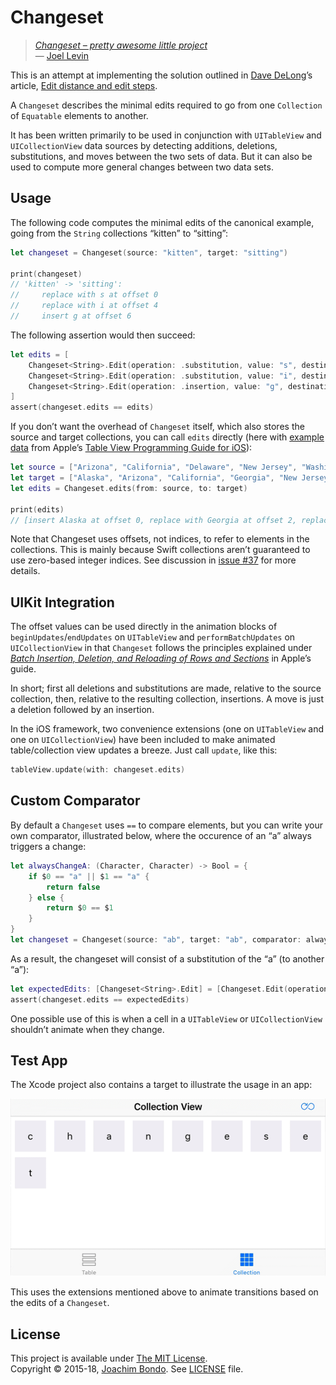 # Changeset

> _[Changeset – pretty awesome little project](https://twitter.com/joeldev/status/685253183992500225)_  
> — [Joel Levin](https://github.com/joeldev)

This is an attempt at implementing the solution outlined in [Dave DeLong](https://github.com/davedelong)’s article, [Edit distance and edit steps](http://davedelong.tumblr.com/post/134367865668/edit-distance-and-edit-steps).

A `Changeset` describes the minimal edits required to go from one `Collection` of `Equatable` elements to another.

It has been written primarily to be used in conjunction with `UITableView` and `UICollectionView` data sources by detecting additions, deletions, substitutions, and moves between the two sets of data. But it can also be used to compute more general changes between two data sets.

## Usage

The following code computes the minimal edits of the canonical example, going from the `String` collections “kitten” to “sitting”:

```swift
let changeset = Changeset(source: "kitten", target: "sitting")

print(changeset)
// 'kitten' -> 'sitting':
//     replace with s at offset 0
//     replace with i at offset 4
//     insert g at offset 6
```

The following assertion would then succeed:

```swift
let edits = [
    Changeset<String>.Edit(operation: .substitution, value: "s", destination: 0),
    Changeset<String>.Edit(operation: .substitution, value: "i", destination: 4),
    Changeset<String>.Edit(operation: .insertion, value: "g", destination: 6),
]
assert(changeset.edits == edits)
```

If you don’t want the overhead of `Changeset` itself, which also stores the source and target collections, you can call `edits` directly (here with [example data](https://developer.apple.com/library/ios/documentation/UserExperience/Conceptual/TableView_iPhone/ManageInsertDeleteRow/ManageInsertDeleteRow.html#//apple_ref/doc/uid/TP40007451-CH10-SW16) from Apple’s [Table View Programming Guide for iOS](https://developer.apple.com/library/ios/documentation/UserExperience/Conceptual/TableView_iPhone/AboutTableViewsiPhone/AboutTableViewsiPhone.html)):

```swift
let source = ["Arizona", "California", "Delaware", "New Jersey", "Washington"]
let target = ["Alaska", "Arizona", "California", "Georgia", "New Jersey", "Virginia"]
let edits = Changeset.edits(from: source, to: target)

print(edits)
// [insert Alaska at offset 0, replace with Georgia at offset 2, replace with Virginia at offset 4]
```

Note that Changeset uses offsets, not indices, to refer to elements in the collections. This is mainly because Swift collections aren’t guaranteed to use zero-based integer indices. See discussion in [issue #37](https://github.com/osteslag/Changeset/issues/37) for more details.

## UIKit Integration

The offset values can be used directly in the animation blocks of `beginUpdates`/`endUpdates` on `UITableView` and `performBatchUpdates` on `UICollectionView` in that `Changeset` follows the principles explained under [_Batch Insertion, Deletion, and Reloading of Rows and Sections_](https://developer.apple.com/library/ios/documentation/UserExperience/Conceptual/TableView_iPhone/ManageInsertDeleteRow/ManageInsertDeleteRow.html#//apple_ref/doc/uid/TP40007451-CH10-SW9) in Apple’s guide.

In short; first all deletions and substitutions are made, relative to the source collection, then, relative to the resulting collection, insertions. A move is just a deletion followed by an insertion.

In the iOS framework, two convenience extensions (one on `UITableView` and one on `UICollectionView`) have been included to make animated table/collection view updates a breeze. Just call `update`, like this:

```swift
tableView.update(with: changeset.edits)
```

## Custom Comparator

By default a `Changeset` uses `==` to compare elements, but you can write your own comparator, illustrated below, where the occurence of an “a” always triggers a change:

```swift
let alwaysChangeA: (Character, Character) -> Bool = {
    if $0 == "a" || $1 == "a" {
        return false
    } else {
        return $0 == $1
    }
}
let changeset = Changeset(source: "ab", target: "ab", comparator: alwaysChangeA)
```

As a result, the changeset will consist of a substitution of the “a” (to another “a”):

```swift
let expectedEdits: [Changeset<String>.Edit] = [Changeset.Edit(operation: .substitution, value: "a", destination: 0)]
assert(changeset.edits == expectedEdits)
```

One possible use of this is when a cell in a `UITableView` or `UICollectionView` shouldn’t animate when they change.

## Test App

The Xcode project also contains a target to illustrate the usage in an app:

![Test App](Test%20App/Screen.gif "Test App")

This uses the extensions mentioned above to animate transitions based on the edits of a `Changeset`.

## License

This project is available under [The MIT License](http://opensource.org/licenses/MIT).  
Copyright © 2015-18, [Joachim Bondo](mailto:joachim@bondo.net). See [LICENSE](LICENSE.md) file.
